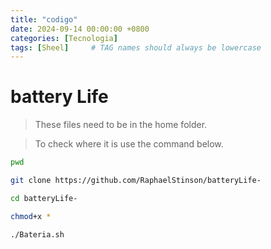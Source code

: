 ```yaml
---
title: "codigo"
date: 2024-09-14 00:00:00 +0800
categories: [Tecnologia]
tags: [Sheel]     # TAG names should always be lowercase
---
```


# battery Life

> These files need to be in the home folder.

> To check where it is use the command below.

```bash
pwd
```

```bash
git clone https://github.com/RaphaelStinson/batteryLife-
```

```bash
cd batteryLife-
```

```bash
chmod+x *
```

```bash
./Bateria.sh
```
